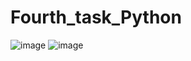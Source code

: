 # Fourth_task_Python


![image](https://user-images.githubusercontent.com/90568044/222987414-e3d7179d-5c9a-4e5a-9b5a-2115d9861c7c.png)
![image](https://user-images.githubusercontent.com/90568044/222987451-436074a2-0e67-4a18-9db3-aa16060d4d33.png)
